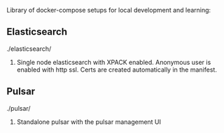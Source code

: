 Library of docker-compose setups for local development and learning:

## Elasticsearch

./elasticsearch/

1. Single node elasticsearch with XPACK enabled. Anonymous user is enabled with http ssl. Certs are created automatically in the manifest.

## Pulsar

./pulsar/

1. Standalone pulsar with the pulsar management UI